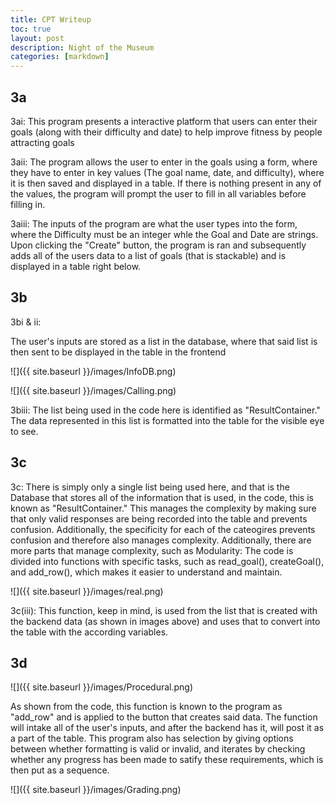 ```yaml
---
title: CPT Writeup
toc: true
layout: post
description: Night of the Museum
categories: [markdown]
---
```


## 3a

3ai: This program presents a interactive platform that users can enter their goals (along with their difficulty and date) to help improve fitness by people attracting goals

3aii: The program allows the user to enter in the goals using a form, where they have to enter in key values (The goal name, date, and difficulty), where it is then saved and displayed in a table. If there is nothing present in any of the values, the program will prompt the user to fill in all variables before filling in.

3aiii: The inputs of the program are what the user types into the form, where the Difficulty must be an integer whle the Goal and Date are strings. Upon clicking the "Create" button, the program is ran and subsequently adds all of the users data to a list of goals (that is stackable) and is displayed in a table right below.

## 3b

3bi & ii:

The user's inputs are stored as a list in the database, where that said list is then sent to be displayed in the table in the frontend

![]({{ site.baseurl }}/images/InfoDB.png)

![]({{ site.baseurl }}/images/Calling.png)


3biii: The list being used in the code here is identified as "ResultContainer." The data represented in this list is formatted into the table for the visible eye to see.

## 3c

3c: There is simply only a single list being used here, and that is the Database that stores all of the information that is used, in the code, this is known as "ResultContainer." This manages the complexity by making sure that only valid responses are being recorded into the table and prevents confusion. Additionally, the specificity for each of the cateogires prevents confusion and therefore also manages complexity. Additionally, there are more parts that manage complexity, such as Modularity: The code is divided into functions with specific tasks, such as read_goal(), createGoal(), and add_row(), which makes it easier to understand and maintain.

![]({{ site.baseurl }}/images/real.png)

3c(iii): This function, keep in mind, is used from the list that is created with the backend data (as shown in images above) and uses that to convert into the table with the according variables.


## 3d

![]({{ site.baseurl }}/images/Procedural.png)

As shown from the code, this function is known to the program as "add_row" and is applied to the button that creates said data. The function will intake all of the user's inputs, and after the backend has it, will post it as a part of the table.
This program also has selection by giving options between whether formatting is valid or invalid, and iterates by checking whether any progress has been made to satify these requirements, which is then put as a sequence.

![]({{ site.baseurl }}/images/Grading.png)










